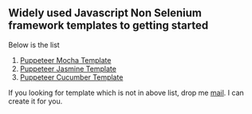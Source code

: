 ## Widely used Javascript Non Selenium framework templates to getting started

Below is the list

1. [Puppeteer Mocha Template](https://github.com/sridharbandi/Non-Selenium-Javascript-Getting-Started-Examples/tree/master/Puppeteer-Mocha-Template)
2. [Puppeteer Jasmine Template](https://github.com/sridharbandi/Non-Selenium-Javascript-Getting-Started-Examples/tree/master/Puppeteer-Jasmine-Template)
3. [Puppeteer Cucumber Template](https://github.com/sridharbandi/Non-Selenium-Javascript-Getting-Started-Examples/tree/master/Puppeteer-Cucumber-Template)

If you looking for template which is not in above list, drop me [mail](mailto:sridhar.bandi.ece@gmail.com). I can create it for you.